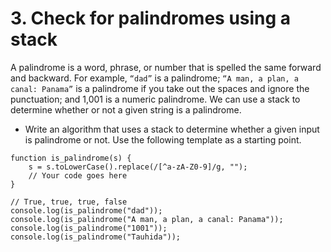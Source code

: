 # 3. Check for palindromes using a stack

A palindrome is a word, phrase, or number that is spelled the same forward and backward. For example, `“dad”` is a palindrome; `“A man, a plan, a canal: Panama”` is a palindrome if you take out the spaces and ignore the punctuation; and 1,001 is a numeric palindrome. We can use a stack to determine whether or not a given string is a palindrome.

- Write an algorithm that uses a stack to determine whether a given input is palindrome or not. Use the following template as a starting point.

````
function is_palindrome(s) {
    s = s.toLowerCase().replace(/[^a-zA-Z0-9]/g, "");
    // Your code goes here
}

// True, true, true, false
console.log(is_palindrome("dad"));
console.log(is_palindrome("A man, a plan, a canal: Panama"));
console.log(is_palindrome("1001"));
console.log(is_palindrome("Tauhida"));
````
